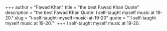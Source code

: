 +++
author = "Fawad Khan"
title = "the best Fawad Khan Quote"
description = "the best Fawad Khan Quote: I self-taught myself music at 19-20."
slug = "i-self-taught-myself-music-at-19-20"
quote = '''I self-taught myself music at 19-20.'''
+++
I self-taught myself music at 19-20.
